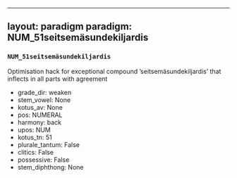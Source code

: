 
---
layout: paradigm
paradigm: NUM_51seitsemäsundekiljardis
---
### ` NUM_51seitsemäsundekiljardis `

Optimisation hack for exceptional compound ’seitsemäsundekiljardis’ that inflects in all parts with agreement
* grade_dir: weaken
* stem_vowel: None
* kotus_av: None
* pos: NUMERAL
* harmony: back
* upos: NUM
* kotus_tn: 51
* plurale_tantum: False
* clitics: False
* possessive: False
* stem_diphthong: None
